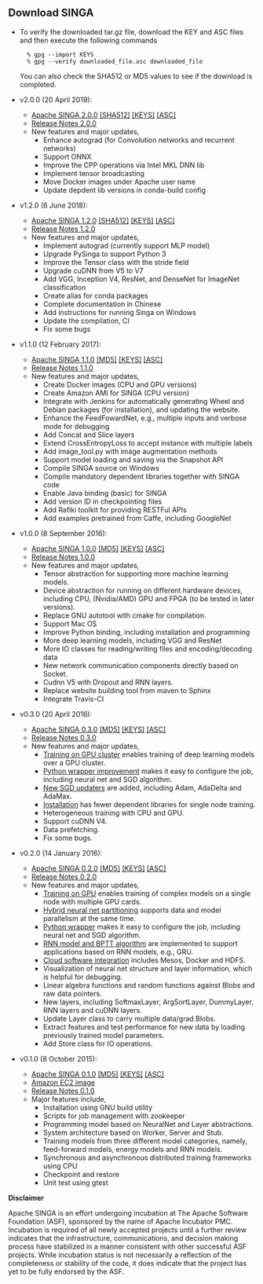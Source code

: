<!--
    Licensed to the Apache Software Foundation (ASF) under one
    or more contributor license agreements.  See the NOTICE file
    distributed with this work for additional information
    regarding copyright ownership.  The ASF licenses this file
    to you under the Apache License, Version 2.0 (the
    "License"); you may not use this file except in compliance
    with the License.  You may obtain a copy of the License at

      http://www.apache.org/licenses/LICENSE-2.0

    Unless required by applicable law or agreed to in writing,
    software distributed under the License is distributed on an
    "AS IS" BASIS, WITHOUT WARRANTIES OR CONDITIONS OF ANY
    KIND, either express or implied.  See the License for the
    specific language governing permissions and limitations
    under the License.
-->
## Download SINGA

* To verify the downloaded tar.gz file, download the KEY and ASC files and then execute the following commands

        % gpg --import KEYS
        % gpg --verify downloaded_file.asc downloaded_file
  
  You can also check the SHA512 or MD5 values to see if the download is completed.


* v2.0.0 (20 April 2019):
    * [Apache SINGA 2.0.0](http://www.apache.org/dyn/closer.cgi/incubator/singa/2.0.0/apache-singa-incubating-2.0.0.tar.gz)
      [\[SHA512\]](https://www.apache.org/dist/incubator/singa/2.0.0/apache-singa-incubating-2.0.0.tar.gz.sha512)
      [\[KEYS\]](https://www.apache.org/dist/incubator/singa/2.0.0/KEYS)
      [\[ASC\]](https://www.apache.org/dist/incubator/singa/2.0.0/apache-singa-incubating-2.0.0.tar.gz.asc)
    * [Release Notes 2.0.0](releases/RELEASE_NOTES_2.0.0.html)
    * New features and major updates,
        * Enhance autograd (for Convolution networks and recurrent networks)
        * Support ONNX
        * Improve the CPP operations via Intel MKL DNN lib
        * Implement tensor broadcasting
        * Move Docker images under Apache user name
        * Update depdent lib versions in conda-build config
       

* v1.2.0 (6 June 2018):
    * [Apache SINGA 1.2.0](https://archive.apache.org/dist/incubator/singa/1.2.0/apache-singa-incubating-1.2.0.tar.gz)
      [\[SHA512\]](https://www.apache.org/dist/incubator/singa/1.2.0/apache-singa-incubating-1.2.0.tar.gz.sha512)
      [\[KEYS\]](https://www.apache.org/dist/incubator/singa/1.2.0/KEYS)
      [\[ASC\]](https://www.apache.org/dist/incubator/singa/1.2.0/apache-singa-incubating-1.2.0.tar.gz.asc)
    * [Release Notes 1.2.0](releases/RELEASE_NOTES_1.2.0.html)
    * New features and major updates,
        * Implement autograd (currently support MLP model)
        * Upgrade PySinga to support Python 3
        * Improve the Tensor class with the stride field
        * Upgrade cuDNN from V5 to V7
        * Add VGG, Inception V4, ResNet, and DenseNet for ImageNet classification
        * Create alias for conda packages
        * Complete documentation in Chinese
        * Add instructions for running Singa on Windows
        * Update the compilation, CI
        * Fix some bugs



* v1.1.0 (12 February 2017):
    * [Apache SINGA 1.1.0](https://archive.apache.org/dist/incubator/singa/1.1.0/apache-singa-incubating-1.1.0.tar.gz)
      [\[MD5\]](https://archive.apache.org/dist/incubator/singa/1.1.0/apache-singa-incubating-1.1.0.tar.gz.md5)
      [\[KEYS\]](https://archive.apache.org/dist/incubator/singa/1.1.0/KEYS)
      [\[ASC\]](https://archive.apache.org/dist/incubator/singa/1.1.0/apache-singa-incubating-1.1.0.tar.gz.asc)
    * [Release Notes 1.1.0](releases/RELEASE_NOTES_1.1.0.html)
    * New features and major updates,
        * Create Docker images (CPU and GPU versions)
        * Create Amazon AMI for SINGA (CPU version)
        * Integrate with Jenkins for automatically generating Wheel and Debian packages (for installation), and updating the website.
        * Enhance the FeedFowardNet, e.g., multiple inputs and verbose mode for debugging
        * Add Concat and Slice layers
        * Extend CrossEntropyLoss to accept instance with multiple labels
        * Add image_tool.py with image augmentation methods
        * Support model loading and saving via the Snapshot API
        * Compile SINGA source on Windows
        * Compile mandatory dependent libraries together with SINGA code
        * Enable Java binding (basic) for SINGA
        * Add version ID in checkpointing files
        * Add Rafiki toolkit for providing RESTFul APIs
        * Add examples pretrained from Caffe, including GoogleNet



* v1.0.0 (8 September 2016):
    * [Apache SINGA 1.0.0](https://archive.apache.org/dist/incubator/singa/1.0.0/apache-singa-incubating-1.0.0.tar.gz)
      [\[MD5\]](https://archive.apache.org/dist/incubator/singa/1.0.0/apache-singa-incubating-1.0.0.tar.gz.md5)
      [\[KEYS\]](https://archive.apache.org/dist/incubator/singa//1.0.0/KEYS)
      [\[ASC\]](https://archive.apache.org/dist/incubator/singa/1.0.0/apache-singa-incubating-1.0.0.tar.gz.asc)
    * [Release Notes 1.0.0](releases/RELEASE_NOTES_1.0.0.html)
    * New features and major updates,
        * Tensor abstraction for supporting more machine learning models.
        * Device abstraction for running on different hardware devices, including CPU, (Nvidia/AMD) GPU and FPGA (to be tested in later versions).
        * Replace GNU autotool with cmake for compilation.
        * Support Mac OS
        * Improve Python binding, including installation and programming
        * More deep learning models, including VGG and ResNet
        * More IO classes for reading/writing files and encoding/decoding data
        * New network communication components directly based on Socket.
        * Cudnn V5 with Dropout and RNN layers.
        * Replace website building tool from maven to Sphinx
        * Integrate Travis-CI


* v0.3.0 (20 April 2016):
    * [Apache SINGA 0.3.0](https://archive.apache.org/dist/incubator/singa/0.3.0/apache-singa-incubating-0.3.0.tar.gz)
      [\[MD5\]](https://archive.apache.org/dist/incubator/singa/0.3.0/apache-singa-incubating-0.3.0.tar.gz.md5)
      [\[KEYS\]](https://archive.apache.org/dist/incubator/singa/0.3.0/KEYS)
      [\[ASC\]](https://archive.apache.org/dist/incubator/singa/0.3.0/apache-singa-incubating-0.3.0.tar.gz.asc)
    * [Release Notes 0.3.0](releases/RELEASE_NOTES_0.3.0.html)
    * New features and major updates,
        * [Training on GPU cluster](v0.3.0/gpu.html) enables training of deep learning models over a GPU cluster.
        * [Python wrapper improvement](v0.3.0/python.html) makes it easy to configure the job, including neural net and SGD algorithm.
        * [New SGD updaters](v0.3.0/updater.html) are added, including Adam, AdaDelta and AdaMax.
        * [Installation](v0.3.0/installation.html) has fewer dependent libraries for single node training.
        * Heterogeneous training with CPU and GPU.
        * Support cuDNN V4.
        * Data prefetching.
        * Fix some bugs.



* v0.2.0 (14 January 2016):
    * [Apache SINGA 0.2.0](https://archive.apache.org/dist/incubator/singa/0.2.0/apache-singa-incubating-0.2.0.tar.gz)
      [\[MD5\]](https://archive.apache.org/dist/incubator/singa/0.2.0/apache-singa-incubating-0.2.0.tar.gz.md5)
      [\[KEYS\]](https://archive.apache.org/dist/incubator/singa/0.2.0/KEYS)
      [\[ASC\]](https://archive.apache.org/dist/incubator/singa/0.2.0/apache-singa-incubating-0.2.0.tar.gz.asc)
    * [Release Notes 0.2.0](releases/RELEASE_NOTES_0.2.0.html)
    * New features and major updates,
        * [Training on GPU](v0.2.0/gpu.html) enables training of complex models on a single node with multiple GPU cards.
        * [Hybrid neural net partitioning](v0.2.0/hybrid.html) supports data and model parallelism at the same time.
        * [Python wrapper](v0.2.0/python.html) makes it easy to configure the job, including neural net and SGD algorithm.
        * [RNN model and BPTT algorithm](v0.2.0/general-rnn.html) are implemented to support applications based on RNN models, e.g., GRU.
        * [Cloud software integration](v0.2.0/distributed-training.html) includes Mesos, Docker and HDFS.
        * Visualization of neural net structure and layer information, which is helpful for debugging.
        * Linear algebra functions and random functions against Blobs and raw data pointers.
        * New layers, including SoftmaxLayer, ArgSortLayer, DummyLayer, RNN layers and cuDNN layers.
        * Update Layer class to carry multiple data/grad Blobs.
        * Extract features and test performance for new data by loading previously trained model parameters.
        * Add Store class for IO operations.


* v0.1.0 (8 October 2015):
    * [Apache SINGA 0.1.0](https://archive.apache.org/dist/incubator/singa/apache-singa-incubating-0.1.0.tar.gz)
      [\[MD5\]](https://archive.apache.org/dist/incubator/singa/apache-singa-incubating-0.1.0.tar.gz.md5)
      [\[KEYS\]](https://archive.apache.org/dist/incubator/singa/KEYS)
      [\[ASC\]](https://archive.apache.org/dist/incubator/singa/apache-singa-incubating-0.1.0.tar.gz.asc)
    * [Amazon EC2 image](https://console.aws.amazon.com/ec2/v2/home?region=ap-southeast-1#LaunchInstanceWizard:ami=ami-b41001e6)
    * [Release Notes 0.1.0](releases/RELEASE_NOTES_0.1.0.html)
    * Major features include,
        * Installation using GNU build utility
        * Scripts for job management with zookeeper
        * Programming model based on NeuralNet and Layer abstractions.
        * System architecture based on Worker, Server and Stub.
        * Training models from three different model categories, namely, feed-forward models, energy models and RNN models.
        * Synchronous and asynchronous distributed training frameworks using CPU
        * Checkpoint and restore
        * Unit test using gtest

**Disclaimer**

Apache SINGA is an effort undergoing incubation at The Apache Software
Foundation (ASF), sponsored by the name of Apache Incubator PMC. Incubation is
required of all newly accepted projects until a further review indicates that
the infrastructure, communications, and decision making process have stabilized
in a manner consistent with other successful ASF projects. While incubation
status is not necessarily a reflection of the completeness or stability of the
code, it does indicate that the project has yet to be fully endorsed by the
ASF.
